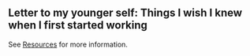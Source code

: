 Letter to my younger self: Things I wish I knew when I first started working
---
See [Resources][1] for more information.

  [1]: https://github.com/chiuki/ghc12-letter/wiki/Resources
